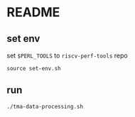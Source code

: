 README
========

set env
---------

set `$PERL_TOOLS` to `riscv-perf-tools` repo

```
source set-env.sh
```
 
run
-------

```
./tma-data-processing.sh
```

